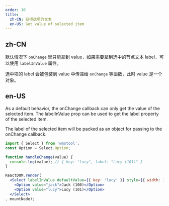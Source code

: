 ```yaml
---
order: 10
title:
  zh-CN: 获得选项的文本
  en-US: Get value of selected item
---
```


## zh-CN

默认情况下 `onChange` 里只能拿到 value，如果需要拿到选中的节点文本 label，可以使用 `labelInValue` 属性。

选中项的 label 会被包装到 value 中传递给 `onChange` 等函数，此时 value 是一个对象。

## en-US

As a default behavior, the onChange callback can only get the value of the selected item. The labelInValue prop can be used to get the label property of the selected item.

The label of the selected item will be packed as an object for passing to the onChange callback.

````jsx
import { Select } from 'wmstool';
const Option = Select.Option;

function handleChange(value) {
  console.log(value); // { key: "lucy", label: "Lucy (101)" }
}

ReactDOM.render(
  <Select labelInValue defaultValue={{ key: 'lucy' }} style={{ width: 120 }} onChange={handleChange}>
    <Option value="jack">Jack (100)</Option>
    <Option value="lucy">Lucy (101)</Option>
  </Select>
, mountNode);
````
